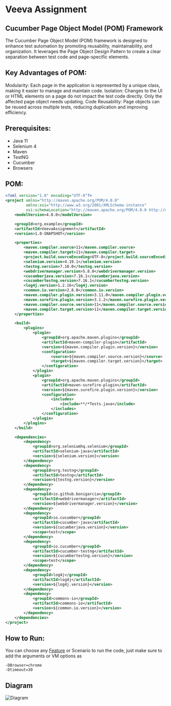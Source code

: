# Veeva Assignment
## Cucumber Page Object Model (POM) Framework
The Cucumber Page Object Model (POM) framework is designed to enhance test automation by promoting reusability, maintainability, and organization. It leverages the Page Object Design Pattern to create a clear separation between test code and page-specific elements.

## Key Advantages of POM:
Modularity: Each page in the application is represented by a unique class, making it easier to manage and maintain code.
Isolation: Changes to the UI or HTML elements on a page do not impact the test code directly. Only the affected page object needs updating.
Code Reusability: Page objects can be reused across multiple tests, reducing duplication and improving efficiency.

## Prerequisites:
- Java 11
- Selenium 4
- Maven
- TestNG
- Cucumber
- Browsers

## POM:
```xml
<?xml version="1.0" encoding="UTF-8"?>
<project xmlns="http://maven.apache.org/POM/4.0.0"
         xmlns:xsi="http://www.w3.org/2001/XMLSchema-instance"
         xsi:schemaLocation="http://maven.apache.org/POM/4.0.0 http://maven.apache.org/xsd/maven-4.0.0.xsd">
    <modelVersion>4.0.0</modelVersion>

    <groupId>org.example</groupId>
    <artifactId>VeevaAssignment</artifactId>
    <version>1.0-SNAPSHOT</version>

    <properties>
        <maven.compiler.source>11</maven.compiler.source>
        <maven.compiler.target>11</maven.compiler.target>
        <project.build.sourceEncoding>UTF-8</project.build.sourceEncoding>
        <selenium.version>4.19.1</selenium.version>
        <testng.version>7.10.0</testng.version>
        <webdrivermanager.version>5.8.0</webdrivermanager.version>
        <cucumberjava.version>7.16.1</cucumberjava.version>
        <cucumbertestng.version>7.16.1</cucumbertestng.version>
        <log4j.version>1.2.16</log4j.version>
        <common.io.version>2.8.0</common.io.version>
        <maven.compiler.plugin.version>3.11.0</maven.compiler.plugin.version>
        <maven.surefire.plugin.version>3.1.2</maven.surefire.plugin.version>
        <maven.compiler.source.version>11</maven.compiler.source.version>
        <maven.compiler.target.version>11</maven.compiler.target.version>
    </properties>

    <build>
        <plugins>
            <plugin>
                <groupId>org.apache.maven.plugins</groupId>
                <artifactId>maven-compiler-plugin</artifactId>
                <version>${maven.compiler.plugin.version}</version>
                <configuration>
                    <source>${maven.compiler.source.version}</source>
                    <target>${maven.compiler.target.version}</target>
                </configuration>
            </plugin>
            <plugin>
                <groupId>org.apache.maven.plugins</groupId>
                <artifactId>maven-surefire-plugin</artifactId>
                <version>${maven.surefire.plugin.version}</version>
                <configuration>
                    <includes>
                        <include>**/*Tests.java</include>
                    </includes>
                </configuration>
            </plugin>
        </plugins>
    </build>

    <dependencies>
        <dependency>
            <groupId>org.seleniumhq.selenium</groupId>
            <artifactId>selenium-java</artifactId>
            <version>${selenium.version}</version>
        </dependency>
        <dependency>
            <groupId>org.testng</groupId>
            <artifactId>testng</artifactId>
            <version>${testng.version}</version>
        </dependency>
        <dependency>
            <groupId>io.github.bonigarcia</groupId>
            <artifactId>webdrivermanager</artifactId>
            <version>${webdrivermanager.version}</version>
        </dependency>
        <dependency>
            <groupId>io.cucumber</groupId>
            <artifactId>cucumber-java</artifactId>
            <version>${cucumberjava.version}</version>
            <scope>test</scope>
        </dependency>
        <dependency>
            <groupId>io.cucumber</groupId>
            <artifactId>cucumber-testng</artifactId>
            <version>${cucumbertestng.version}</version>
            <scope>test</scope>
        </dependency>
        <dependency>
            <groupId>log4j</groupId>
            <artifactId>log4j</artifactId>
            <version>${log4j.version}</version>
        </dependency>
        <dependency>
            <groupId>commons-io</groupId>
            <artifactId>commons-io</artifactId>
            <version>${common.io.version}</version>
        </dependency>
    </dependencies>
</project>
```

## How to Run:
You can choose any [Feature](https://github.com/saurabhsrivastava2009/VeevaAssignment/tree/master/src/test/features) or Scenario to run the code, just make sure to add the arguments or VM options as
```
-DBrowser=chrome
-Dtimeout=30
```

## Diagram
![Diagram](https://github.com/saurabhsrivastava2009/VeevaAssignment/assets/38876539/52e6ef91-dc64-4fb1-89ea-30cf61cd42ed)
